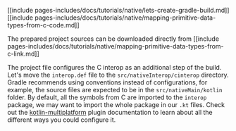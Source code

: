 [[include pages-includes/docs/tutorials/native/lets-create-gradle-build.md]]
[[include pages-includes/docs/tutorials/native/mapping-primitive-data-types-from-c-code.md]]

The prepared project sources can be downloaded directly from
[[include pages-includes/docs/tutorials/native/mapping-primitive-data-types-from-c-link.md]]


The project file configures the C interop as an additional step of the build.
Let's move the `interop.def` file to the `src/nativeInterop/cinterop` directory.
Gradle recommends using conventions instead of configurations,
for example, the source files are expected to be in the `src/nativeMain/kotlin` folder.
By default, all the symbols from C are imported to the `interop` package,
we may want to import the whole package in our `.kt` files.
Check out the [kotlin-multiplatform](docs/reference/mpp-discover-project.html#multiplatform-plugin)
plugin documentation to learn about all the different ways you could configure it.
